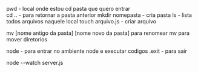 pwd - local onde estou
cd pasta que quero entrar \
cd .. - para retornar a pasta anterior
mkdir nomepasta - cria pasta
ls - lista todos arquivos naquele local
touch arquivo.js - criar arquivo

mv [nome antigo da pasta] [nome novo da pasta] para renomear
mv para mover diretorios

node - para entrar no ambiente node e executar codigos
.exit - para sair


node --watch server.js 

